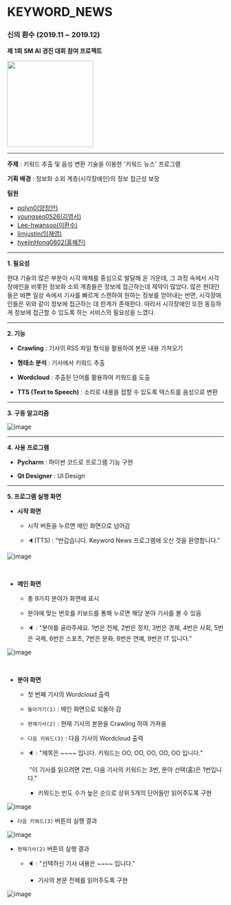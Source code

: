 # KEYWORD_NEWS

### 신의 환수 (2019.11 ~ 2019.12)

**제 1회 SM AI 경진 대회 참여 프로젝트**

<img src = "https://user-images.githubusercontent.com/55044278/94391665-0f174100-0191-11eb-8fe9-97ca8e3d3a81.png" height = "200px">

----------

**주제** : 키워드 추출 및 음성 변환 기술을 이용한 '키워드 뉴스' 프로그램

**기획 배경** : 정보화 소외 계층(시각장애인)의 정보 접근성 보장

**팀원**

- [polyn0(양정안)](https://github.com/polyn0)
- [youngseo0526(김영서)](https://github.com/youngseo0526)
- [Lee-hwansoo(이환수)](https://github.com/Lee-hwansoo)
- [limjustin(임재영)](https://github.com/limjustin)
- [hyejinHong0602(홍혜진)](https://github.com/hyejinHong0602)

----------

**1. 필요성**

현대 기술의 많은 부분이 시각 매체를 중심으로 발달해 온 가운데, 그 과정 속에서 시각장애인을 비롯한 정보화 소외 계층들은 정보에 접근하는데 제약이 많았다. 많은 현대인들은 바쁜 일상 속에서 기사를 빠르게 스캔하여 원하는 정보를 얻어내는 반면, 시각장애인들은 위와 같이 정보에 접근하는 데 한계가 존재한다. 따라서 시각장애인 또한 동등하게 정보에 접근할 수 있도록 하는 서비스의 필요성을 느꼈다.

----------

**2. 기능**

- **Crawling** : 기사의 RSS 파일 형식을 활용하여 본문 내용 가져오기

- **형태소 분석** : 기사에서 키워드 추출
- **Wordcloud** : 추출된 단어를 활용하여 키워드를 도출
- **TTS (Text to Speech)** : 소리로 내용을 접할 수 있도록 텍스트를 음성으로 변환

----------

**3. 구동 알고리즘**

![image](https://user-images.githubusercontent.com/55044278/94399637-b5b80d80-01a2-11eb-99b0-f95fd9bbb364.png)

----------

**4. 사용 프로그램**

- **Pycharm** : 파이썬 코드로 프로그램 기능 구현

- **Qt Designer** : UI Design

----------

**5. 프로그램 실행 화면**

- **시작 화면**

  - 시작 버튼을 누르면 메인 화면으로 넘어감
  
  - 🔈(TTS) : "반갑습니다. Keyword News 프로그램에 오신 것을 환영합니다."

![image](https://user-images.githubusercontent.com/55044278/94392650-d5940500-0193-11eb-88dd-9bf36094f272.png)

<br>

- **메인 화면**

  - 총 9가지 분야가 화면에 표시
  
  - 분야에 맞는 번호를 키보드를 통해 누르면 해당 분야 기사를 볼 수 있음
  
  - 🔈 : "분야를 골라주세요. 1번은 전체, 2번은 정치, 3번은 경제, 4번은 사회, 5번은 국제, 6번은 스포츠, 7번은 문화, 8번은 연예, 9번은 IT 입니다."

![image](https://user-images.githubusercontent.com/55044278/94392659-d9c02280-0193-11eb-88f5-eb2fe8f9e3ea.png)

<br>

- **분야 화면**

  - 첫 번째 기사의 Wordcloud 출력

  - ```돌아가기(1)``` : 메인 화면으로 되돌아 감

  - ```현재기사(2)``` : 현재 기사의 본문을 Crawling 하여 가져옴

  - ```다음 키워드(3)``` : 다음 기사의 Wordcloud 출력 

  - 🔈 : "제목은 ~~~~ 입니다. 키워드는 OO, OO, OO, OO, OO 입니다."

    ​	   "이 기사를 읽으려면 2번, 다음 기사의 키워드는 3번, 분야 선택(홈)은 1번입니다."

    - 키워드는 빈도 수가 높은 순으로 상위 5개의 단어들만 읽어주도록 구현

![image](https://user-images.githubusercontent.com/55044278/94392664-dcbb1300-0193-11eb-8fc9-24a1cee5aef0.png)

- ```다음 키워드(3)``` 버튼의 실행 결과

![image](https://user-images.githubusercontent.com/55044278/94392668-dfb60380-0193-11eb-82ef-034121f23a78.png)

- ```현재기사(2)``` 버튼의 실행 결과

  - 🔈 : "선택하신 기사 내용은 ~~~~ 입니다."
  
    - 기사의 본문 전체를 읽어주도록 구현

![image](https://user-images.githubusercontent.com/55044278/94392672-e2185d80-0193-11eb-98d4-ecdfef11505b.png)
